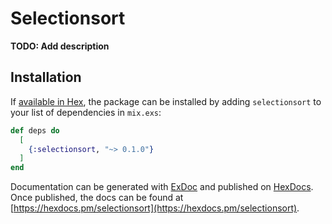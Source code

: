# Selectionsort

**TODO: Add description**

## Installation

If [available in Hex](https://hex.pm/docs/publish), the package can be installed
by adding `selectionsort` to your list of dependencies in `mix.exs`:

```elixir
def deps do
  [
    {:selectionsort, "~> 0.1.0"}
  ]
end
```

Documentation can be generated with [ExDoc](https://github.com/elixir-lang/ex_doc)
and published on [HexDocs](https://hexdocs.pm). Once published, the docs can
be found at [https://hexdocs.pm/selectionsort](https://hexdocs.pm/selectionsort).

